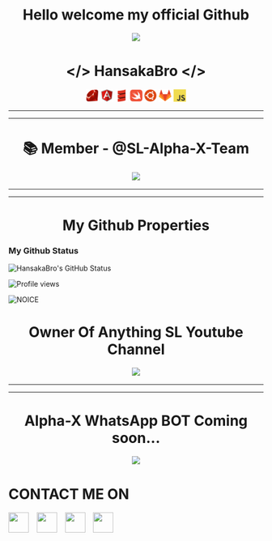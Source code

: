 
<h1 align="center"><b>Hello welcome my official Github </b> </h1> 

<p align='center'>
  <a href="https://github.com/HansakaBro" alt="made-with-python"> <img src="https://camo.githubusercontent.com/2c8b3670d933220ae3c023fa1d568682975cce3f10799d0d3ff5ecac394b4ee8/68747470733a2f2f6d656469612e67697068792e636f6d2f6d656469612f31326f75664342304d795a31476f2f67697068792e676966"width="50" /> </a>
</p>

## <h1 align="center"> </> HansakaBro </> </h1>

<!-- programming langs i work-->
<p align="center">
<img src="https://raw.githubusercontent.com/devicons/devicon/master/icons/ruby/ruby-original.svg" width="25px" height="25px"/>
<img src="https://raw.githubusercontent.com/devicons/devicon/master/icons/angularjs/angularjs-original.svg" width="25px" height="25px"/>
<img src="https://raw.githubusercontent.com/devicons/devicon/master/icons/scala/scala-original.svg" width="25px" height="25px"/>
<img src="https://raw.githubusercontent.com/devicons/devicon/master/icons/swift/swift-original.svg" width="25px" height="25px"/>
<img src="https://raw.githubusercontent.com/devicons/devicon/master/icons/ubuntu/ubuntu-plain.svg" width="25px" height="25px"/>
<img src="https://raw.githubusercontent.com/devicons/devicon/master/icons/gitlab/gitlab-original.svg" width="25px" height="25px"/>
<img src="https://raw.githubusercontent.com/devicons/devicon/master/icons/javascript/javascript-original.svg" width="25px" height="25px"/>

---
 ___
 <h1 align="center"><b> 📚 Member - @SL-Alpha-X-Team </b></h1> 

<p align="center"><a href="https://github.com/HansakaBro"><img src="https://telegra.ph/file/5b05aa5caa4f7c9b8e596.jpg" width="400"></a></p>

---
 ___
 
 <h1 align="center"><b>My Github Properties</b></h1>
 
 ### My Github Status
![HansakaBro's GitHub Status](https://github-readme-stats.vercel.app/api?username=HansakaBro&theme=dark&show_icons=true)

![Profile views](https://gpvc.arturio.dev/HansakaBro)

![NOICE](https://github-readme-stats.vercel.app/api/top-langs/?username=HansakaBro&theme=dark&show_icons=true)

<h1 align="center"><b>Owner Of Anything SL Youtube Channel</b></h1> 

<p align="center"><a href="https://www.youtube.com/channel/UC6ZgCl_f6YPxAsrzWhApPow"><img src="https://telegra.ph/file/9b5f188c4ee02c2ca4acc.jpg" width="400"></a></p>

---
 ___

<h1 align="center"><b> Alpha-X WhatsApp BOT Coming soon...</b></h1> 

<p align="center"><a href="https://github.com/SL-Alpha-X-Team"><img src="https://telegra.ph/file/92af70c5978d87439119a.jpg" width="400"></a></p>

<h1><b> CONTACT ME ON</b></h1>

<p align="left">
<a href="https://t.me/HaNsAkAhIrUsHaN" target="blank"><img align="center" src="https://cdn4.iconfinder.com/data/icons/logos-and-brands/512/335_Telegram_logo-256.png"  height="40" width="40" /></a> &nbsp;&nbsp;
<a href="https://www.instagram.com/hansaka.hirushan.311" target="blank"><img align="center" src="https://cdn2.iconfinder.com/data/icons/social-icons-33/128/Instagram-256.png"  height="40" width="40" /></a> &nbsp;&nbsp;
<a href="https://www.facebook.com/Anything-SL-10022240" target="blank"><img align="center" src="https://cdn3.iconfinder.com/data/icons/2018-social-media-logotypes/1000/2018_social_media_popular_app_logo_facebook-256.png" height="40" width="40" /></a> &nbsp;&nbsp;
<a href="https://www.youtube.com/channel/UC6ZgCl_f6YPxAsrzWhApPow" target="blank"><img align="center" src="https://cdn3.iconfinder.com/data/icons/2018-social-media-logotypes/1000/2018_social_media_popular_app_logo_youtube-256.png" height="40" width="40" /></a> &nbsp;&nbsp;
</p>
